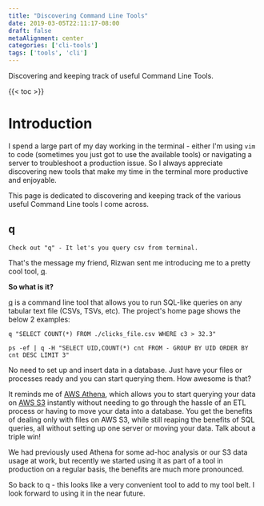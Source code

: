 ```yaml
---
title: "Discovering Command Line Tools"
date: 2019-03-05T22:11:17-08:00
draft: false
metaAlignment: center
categories: ['cli-tools']
tags: ['tools', 'cli']
---
```


Discovering and keeping track of useful Command Line Tools.

<!--more-->

{{< toc >}}

# Introduction

I spend a large part of my day working in the terminal - either I'm using `vim` to code (sometimes you just got to use the available tools) or navigating a server to troubleshoot a production issue. So I always appreciate discovering new tools that make my time in the terminal more productive and enjoyable.

This page is dedicated to discovering and keeping track of the various useful Command Line tools I come across.


## q

`Check out "q" - It let's you query csv from terminal.` 

That's the message my friend, Rizwan sent me introducing me to a pretty cool tool, [q].

**So what is it?**

[q] is a command line tool that allows you to run SQL-like queries on any tabular text file (CSVs, TSVs, etc). The project's home page shows the below 2 examples:

```
q "SELECT COUNT(*) FROM ./clicks_file.csv WHERE c3 > 32.3"
```


```
ps -ef | q -H "SELECT UID,COUNT(*) cnt FROM - GROUP BY UID ORDER BY cnt DESC LIMIT 3"
```

No need to set up and insert data in a database. Just have your files or processes ready and you can start querying them. How awesome is that?

It reminds me of [AWS Athena], which allows you to start querying your data on [AWS S3] instantly without needing to go through the hassle of an ETL process or having to move your data into a database. You get the benefits of dealing only with files on AWS S3, while still reaping the benefits of SQL queries, all without setting up one server or moving your data. Talk about a triple win!

We had previously used Athena for some ad-hoc analysis or our S3 data usage at work, but recently we started using it as part of a tool in production on a regular basis, the benefits are much more pronounced.

So back to q - this looks like a very convenient tool to add to my tool belt. I look forward to using it in the near future.

[//]: # (Reference Links)

[q]: http://harelba.github.io/q/
[AWS Athena]: https://aws.amazon.com/athena/
[AWS S3]: https://aws.amazon.com/s3/